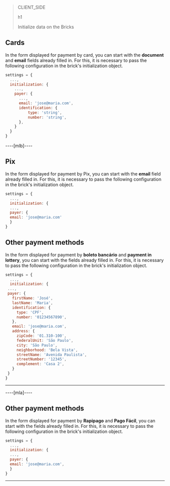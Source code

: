 > CLIENT_SIDE
>
> h1
>
> Initialize data on the Bricks

## Cards

In the form displayed for payment by card, you can start with the **document** and **email** fields already filled in. For this, it is necessary to pass the following configuration in the brick's initialization object.

```javascript
settings = {
  ...,
  initialization: {
    ...,
    payer: {
      ...,
      email: 'jose@maria.com',
      identification: {
          type: 'string',
          number: 'string',
      },
    }
  }
}
```

----[mlb]----
## Pix

In the form displayed for payment by Pix, you can start with the **email** field already filled in. For this, it is necessary to pass the following configuration in the brick's initialization object.

```javascript
settings = {
  ...,
  initialization: {
  ...,
  payer: {
  email: 'jose@maria.com'
  }
}
```

## Other payment methods

In the form displayed for payment by **boleto bancário** and **payment in lottery**, you can start with the fields already filled in. For this, it is necessary to pass the following configuration in the brick's initialization object.

```javascript
settings = {
  ...,
  initialization: {
 ...,
 payer: {
   firstName: 'José',
   lastName: 'Maria',
   identification: {
     type: 'CPF',
     number: '01234567890',
   },
   email: 'jose@maria.com',
   address: {
     zipCode: '01.310-100',
     federalUnit: 'São Paulo',
     city: 'São Paulo',
     neighborhood: 'Bela Vista',
     streetName: 'Avenida Paulista',
     streetNumber: '12345',
     complement: 'Casa 2',
   }
 }
}
```
------------
----[mla]----
## Other payment methods

In the form displayed for payment by **Rapipago** and **Pago Fácil**, you can start with the fields already filled in. For this, it is necessary to pass the following configuration in the brick's initialization object.

```javascript
settings = {
  ...,
  initialization: {
  ...,
  payer: {
  email: 'jose@maria.com',
  }
}
```
------------